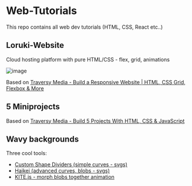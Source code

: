# Web-Tutorials
 This repo contains all web dev tutorials (HTML, CSS, React etc..)
 
 ## Loruki-Website
 Cloud hosting platform with pure HTML/CSS - flex, grid, animations
 
 ![image](https://user-images.githubusercontent.com/61971053/129358151-c6df36d2-5006-4792-b1f2-c540adbb4767.png)

Based on [Traversy Media - Build a Responsive Website | HTML, CSS Grid, Flexbox & More](https://www.youtube.com/watch?v=p0bGHP-PXD4)

## 5 Miniprojects
Based on [Traversy Media - Build 5 Projects With HTML, CSS & JavaScript](https://www.youtube.com/watch?v=JkeyKeK3V24)

## Wavy backgrounds
Three cool tools:
- [Custom Shape Dividers (simple curves - svgs)](https://www.shapedivider.app/)
- [Haikei (advanced curves, blobs - svgs)](https://app.haikei.app/)
- [KITE.js - morph blobs together animation](https://github.com/kite-js/kite)


